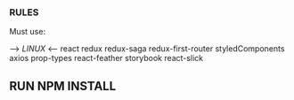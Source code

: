 ### RULES ###

Must use: 

—> *LINUX* <--
react
redux
redux-saga
redux-first-router
styledComponents
axios
prop-types
react-feather
storybook
react-slick

## RUN NPM INSTALL ##

